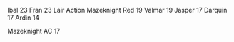 Ibal 23
Fran 23
Lair Action
Mazeknight Red 19
Valmar 19
Jasper 17
Darquin 17
Ardin 14

Mazeknight
AC 17
